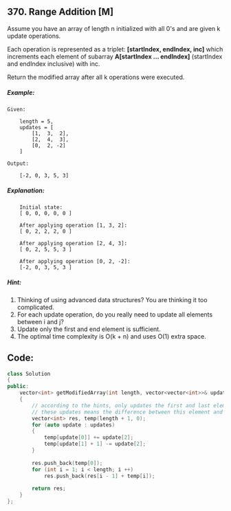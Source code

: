 ## 370. Range Addition [M]
Assume you have an array of length n initialized with all 0's and are given k update operations.

Each operation is represented as a triplet: **[startIndex, endIndex, inc]** which increments each element of subarray **A[startIndex ... endIndex]** (startIndex and endIndex inclusive) with inc.

Return the modified array after all k operations were executed.

##### Example:
```
Given:

    length = 5,
    updates = [
        [1,  3,  2],
        [2,  4,  3],
        [0,  2, -2]
    ]

Output:

    [-2, 0, 3, 5, 3]
```

##### Explanation:
```
    Initial state:
    [ 0, 0, 0, 0, 0 ]
    
    After applying operation [1, 3, 2]:
    [ 0, 2, 2, 2, 0 ]
    
    After applying operation [2, 4, 3]:
    [ 0, 2, 5, 5, 3 ]
    
    After applying operation [0, 2, -2]:
    [-2, 0, 3, 5, 3 ]
```
##### Hint:   
1. Thinking of using advanced data structures? You are thinking it too complicated.
2. For each update operation, do you really need to update all elements between i and j?
3. Update only the first and end element is sufficient.
4. The optimal time complexity is O(k + n) and uses O(1) extra space.

## Code:
```c++
class Solution 
{
public:
    vector<int> getModifiedArray(int length, vector<vector<int>>& updates) 
    {
        // according to the hints, only updates the first and last element.
        // these updates means the difference between this element and the previous element. 
        vector<int> res, temp(length + 1, 0);
        for (auto update : updates)
        {
            temp[update[0]] += update[2];
            temp[update[1] + 1] -= update[2];
        }
        
        res.push_back(temp[0]);
        for (int i = 1; i < length; i ++)
            res.push_back(res[i - 1] + temp[i]);
        
        return res;
    }
};
```
